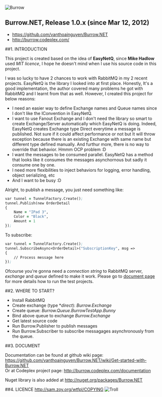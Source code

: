 ![Burrow](http://i43.tinypic.com/66bsw7.png)

Burrow.NET, Release 1.0.x (since Mar 12, 2012)
-----------------------------------------------------------------------
* https://github.com/vanthoainguyen/Burrow.NET    
* http://burrow.codeplex.com/


##1. INTRODUCTION

This project is created based on the idea of **EasyNetQ**, since **Mike Hadlow** used _MIT licence_, I hope he doesn't mind when I use his source code in this project.

I was so lucky to have 2 chances to work with RabbitMQ in my 2 recent projects. EasyNetQ is the library I looked into at first place. Honestly, It's a good implementation, the author covered many problems he got with RabbitMQ and I learnt from that as well. However, I created this project for below reasons:

* I need an easier way to define Exchange names and Queue names since I don't like the IConvention in EasyNetQ.
* I want to use Fanout Exchange and I don't need the library so smart to create Exchange/Server automatically which EasyNetQ is doing. Indeed, EasyNetQ creates Exchange type Direct everytime a message is published. Not sure if it could affect performance or not but It will throw exception because there is an existing Exchange with same name but different type defined manually. And furthur more, there is no way to override that behavior. Hmmm OCP problem :D
* I want the messages to be consumed parallel. EasyNetQ has a method that looks like it consumes the messages asynchornous but sadly it consume one by one.
* I need more flexibilities to inject behaviors for logging, error handling, object serializing, etc
* And I want to be busy :D

Alright, to publish a message, you just need something like:

```clj
var tunnel = TunnelFactory.Create();
tunnel.Publish(new OrderDetail
{	
    Name = "IPad 3",
    Color = "Black",
    Amount = 1	
});
```

To subscribe:

```clj
var tunnel = TunnelFactory.Create();
tunnel.SubscribeAsync<OrderDetail>("SubscriptionKey", msg =>
{
    // Process message here
});
```

Ofcourse you're gonna need a _connection string_ to RabbitMQ server, _exchange_ and _queue_ defined to make it work. Please go to [document page](https://github.com/vanthoainguyen/Burrow.NET/wiki/Get-started-with-Burrow.NET) for more details how to run the test projects.

##2. WHERE TO START?

- Install RabbitMQ
- Create exchange (type **direct*): _Burrow.Exchange_
- Create queue: _Burrow.Queue.BurrowTestApp.Bunny_
- Bind above queue to exchange _Burrow.Exchange_
- Get latest source code
- Run Burrow.Publisher to publish messages
- Run Burrow.Subscriber to subscribe messagages asynchronously from the queue.

##3. DOCUMENT

Documentation can be found at github wiki page: https://github.com/vanthoainguyen/Burrow.NET/wiki/Get-started-with-Burrow.NET    
Or at Codeplex project page: http://burrow.codeplex.com/documentation

Nuget library is also added at http://nuget.org/packages/Burrow.NET

##4. LICENCE
http://sam.zoy.org/wtfpl/COPYING 
![Troll](http://i40.tinypic.com/2m4vl2x.jpg) 
